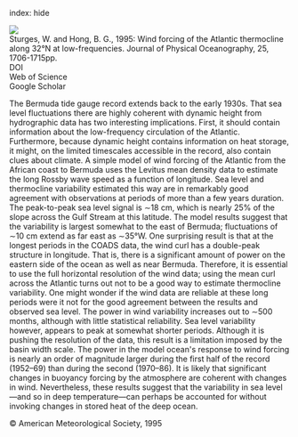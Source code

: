 index: hide

<div class="Citation">
    <div class="Citation-thumb CitationThumb-linked"  data-href="https://doi.org/10.1175/1520-0485(1995)025<1706:wfotat>2.0.co;2">
      <img src="https://static.claimspace.cloud/climate-study-static/refs/thumbs/3/Sturges_and_Hong_1995-thumb.png" />
    </div>

  <div class="Citation-body">
    <div class="Citation-text">Sturges, W. and Hong, B. G., 1995: Wind forcing of the Atlantic thermocline along 32°N at low-frequencies. <span class="Article-journal">Journal of Physical Oceanography, </span><span class="Article-volume">25, </span>1706-1715pp.</div>
    <div class="Citation-links">
      <div class="CitationLink" data-href="https://doi.org/10.1175/1520-0485(1995)025<1706:wfotat>2.0.co;2">
        <div class="CitationLink-icon CitationLink-Doi"></div>
        <div class="CitationLink-text">DOI</div>
      </div>
      <div class="CitationLink" data-href="http://cel.webofknowledge.com/InboundService.do?customersID=atyponcel&smartRedirect=yes&mode=FullRecord&IsProductCode=Yes&product=CEL&Init=Yes&Func=Frame&action=retrieve&SrcApp=literatum&SrcAuth=atyponcel&SID=7CNc3cIRaBKjGbSujFM&UT=WOS:A1995RH83400010">
        <div class="CitationLink-icon CitationLink-Isi"></div>
        <div class="CitationLink-text">Web of Science</div>
      </div>
      <div class="CitationLink" data-href="https://scholar.google.com/scholar?q=10.1175/1520-0485(1995)025<1706:wfotat>2.0.co;2">
        <div class="CitationLink-icon CitationLink-Scholar"></div>
        <div class="CitationLink-text">Google Scholar</div>
      </div>
    </div>
  </div>
</div>

The Bermuda tide gauge record extends back to the early 1930s. That sea level fluctuations there are highly coherent with dynamic height from hydrographic data has two interesting implications. First, it should contain information about the low-frequency circulation of the Atlantic. Furthermore, because dynamic height contains information on heat storage, it might, on the limited timescales accessible in the record, also contain clues about climate. A simple model of wind forcing of the Atlantic from the African coast to Bermuda uses the Levitus mean density data to estimate the long Rossby wave speed as a function of longitude. Sea level and thermocline variability estimated this way are in remarkably good agreement with observations at periods of more than a few years duration. The peak-to-peak sea level signal is ∼18 cm, which is nearly 25% of the slope across the Gulf Stream at this latitude. The model results suggest that the variability is largest somewhat to the east of Bermuda; fluctuations of ∼10 cm extend as far east as ∼35°W. One surprising result is that at the longest periods in the COADS data, the wind curl has a double-peak structure in longitude. That is, there is a significant amount of power on the eastern side of the ocean as well as near Bermuda. Therefore, it is essential to use the full horizontal resolution of the wind data; using the mean curl across the Atlantic turns out not to be a good way to estimate thermocline variability. One might wonder if the wind data are reliable at these long periods were it not for the good agreement between the results and observed sea level. The power in wind variability increases out to ∼500 months, although with little statistical reliability. Sea level variability however, appears to peak at somewhat shorter periods. Although it is pushing the resolution of the data, this result is a limitation imposed by the basin width scale. The power in the model ocean's response to wind forcing is nearly an order of magnitude larger during the first half of the record (1952–69) than during the second (1970–86). It is likely that significant changes in buoyancy forcing by the atmosphere are coherent with changes in wind. Nevertheless, these results suggest that the variability in sea level—and so in deep temperature—can perhaps be accounted for without invoking changes in stored heat of the deep ocean.

<div class="Citation-copy">
&copy; American Meteorological Society, 1995
</div>